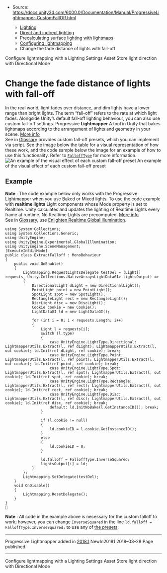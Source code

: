 * Source: https://docs.unity3d.com/6000.0/Documentation/Manual/ProgressiveLightmapper-CustomFallOff.html

  * [Lighting](https://docs.unity3d.com/6000.0/Documentation/Manual/LightingOverview.html)
  * [Direct and indirect lighting](https://docs.unity3d.com/6000.0/Documentation/Manual/direct-and-indirect-lighting.html)
  * [Precalculating surface lighting with lightmaps](https://docs.unity3d.com/6000.0/Documentation/Manual/Lightmapping-landing.html)
  * [Configuring lightmapping](https://docs.unity3d.com/6000.0/Documentation/Manual/configure-lightmapping-settings.html)
  * Change the fade distance of lights with fall-off


[](https://docs.unity3d.com/6000.0/Documentation/Manual/global-illumination-configure.html)
Configure lightmapping with a Lighting Settings Asset
[](https://docs.unity3d.com/6000.0/Documentation/Manual/LightmappingDirectional.html)
Store light direction with Directional Mode
# Change the fade distance of lights with fall-off
In the real world, light fades over distance, and dim lights have a lower range than bright lights. The term “fall-off” refers to the rate at which light fades. Alongside Unity’s default fall-off lighting behaviour, you can also use custom fall-off settings.
Progressive **Lightmapper** A tool in Unity that bakes lightmaps according to the arrangement of lights and geometry in your scene. [More info](https://docs.unity3d.com/6000.0/Documentation/Manual/Lightmapping.html)  
See in [Glossary](https://docs.unity3d.com/6000.0/Documentation/Manual/Glossary.html#Lightmapper) provides custom fall-off presets, which you can implement via script. See the image below the table for a visual representation of how these work, and the code sample below the image for an example of how to use this functionality.
Refer to [`FalloffType`](https://docs.unity3d.com/6000.0/Documentation/ScriptReference/Experimental.GlobalIllumination.FalloffType.html) for more information.
![An example of the visual effect of each custom fall-off preset](https://docs.unity3d.com/6000.0/Documentation/uploads/Main/ProgressiveLightmapper-CustomFallOff.jpg) An example of the visual effect of each custom fall-off preset
## Example
**Note** : The code example below only works with the Progressive Lightmapper when you use Baked or Mixed lights. To use the code example with **realtime lights** Light components whose Mode property is set to Realtime. Unity calculates and updates the lighting of Realtime Lights every frame at runtime. No Realtime Lights are precomputed. [More info](https://docs.unity3d.com/6000.0/Documentation/Manual/LightModes-introduction.html#realtime)  
See in [Glossary](https://docs.unity3d.com/6000.0/Documentation/Manual/Glossary.html#RealtimeLights), use [Enlighten Realtime Global Illumination](https://docs.unity3d.com/6000.0/Documentation/Manual/realtime-gi-using-enlighten.html). 
```
using System.Collections;
using System.Collections.Generic;
using UnityEngine;
using UnityEngine.Experimental.GlobalIllumination;
using UnityEngine.SceneManagement;
[ExecuteInEditMode]
public class ExtractFalloff : MonoBehaviour
{
    public void OnEnable()
    {
        Lightmapping.RequestLightsDelegate testDel = (Light[] requests, Unity.Collections.NativeArray<LightDataGI> lightsOutput) =>
        {
            DirectionalLight dLight = new DirectionalLight();
            PointLight point = new PointLight();
            SpotLight spot = new SpotLight();
            RectangleLight rect = new RectangleLight();
            DiscLight disc = new DiscLight();
            Cookie cookie = new Cookie();
            LightDataGI ld = new LightDataGI();
            
            for (int i = 0; i < requests.Length; i++)
            {
                Light l = requests[i];
                switch (l.type)
                {
                    case UnityEngine.LightType.Directional: LightmapperUtils.Extract(l, ref dLight); LightmapperUtils.Extract(l, out cookie); ld.Init(ref dLight, ref cookie); break;
                    case UnityEngine.LightType.Point: LightmapperUtils.Extract(l, ref point); LightmapperUtils.Extract(l, out cookie); ld.Init(ref point, ref cookie); break;
                    case UnityEngine.LightType.Spot: LightmapperUtils.Extract(l, ref spot); LightmapperUtils.Extract(l, out cookie); ld.Init(ref spot, ref cookie); break;
                    case UnityEngine.LightType.Rectangle: LightmapperUtils.Extract(l, ref rect); LightmapperUtils.Extract(l, out cookie); ld.Init(ref rect, ref cookie); break;
                    case UnityEngine.LightType.Disc: LightmapperUtils.Extract(l, ref disc); LightmapperUtils.Extract(l, out cookie); ld.Init(ref disc, ref cookie); break;
                    default: ld.InitNoBake(l.GetInstanceID()); break;
                }

                if (l.cookie != null)
                {
                    ld.cookieID = l.cookie.GetInstanceID();
                }
                else
                {
                    ld.cookieID = 0;
                }
                
                ld.falloff = FalloffType.InverseSquared;
                lightsOutput[i] = ld;
            }
        };
        Lightmapping.SetDelegate(testDel);
    }
    void OnDisable()
    {
        Lightmapping.ResetDelegate();
    }
}

```

**Note** : All code in the example above is necessary for the custom falloff to work; however, you can change `InverseSquared` in the line `ld.falloff = FalloffType.InverseSquared;` to use any of [the presets](https://docs.unity3d.com/6000.0/Documentation/ScriptReference/Experimental.GlobalIllumination.FalloffType.html).
* * *
Progressive Lightmapper added in [2018.1](https://docs.unity3d.com/2018.1/Documentation/Manual/30_search.html?q=newin20181) NewIn20181
2018–03–28 Page published 
* * *
[](https://docs.unity3d.com/6000.0/Documentation/Manual/global-illumination-configure.html)
Configure lightmapping with a Lighting Settings Asset
[](https://docs.unity3d.com/6000.0/Documentation/Manual/LightmappingDirectional.html)
Store light direction with Directional Mode
